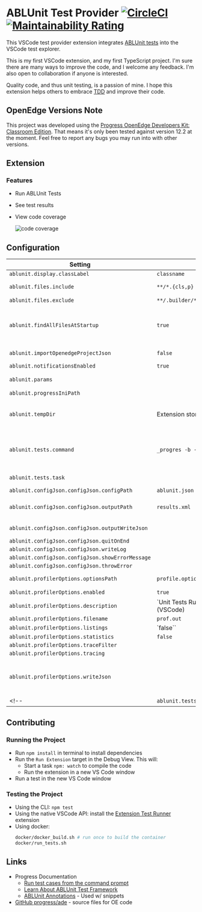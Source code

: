 # ABLUnit Test Provider [![CircleCI](https://img.shields.io/circleci/build/github/kenherring/ablunit-test-provider/main)](https://dl.circleci.com/status-badge/redirect/gh/kenherring/ablunit-test-provider/tree/main) [![Maintainability Rating](https://sonarcloud.io/api/project_badges/measure?project=kenherring_ablunit-test-provider&metric=sqale_rating)](https://sonarcloud.io/summary/new_code?id=kenherring_ablunit-test-provider)

This VSCode test provider extension integrates [ABLUnit tests](https://docs.progress.com/bundle/openedge-developer-studio-help-122/page/Learn-About-ABLUnit-Test-Framework.html) into the VSCode test explorer.

This is my first VSCode extension, and my first TypeScript project. I'm sure there are many ways to improve the code, and I welcome any feedback.  I'm also open to collaboration if anyone is interested.

Quality code, and thus unit testing, is a passion of mine.  I hope this extension helps others to embrace [TDD](https://en.wikipedia.org/wiki/Test-driven_development) and improve their code.

## OpenEdge Versions Note

This project was developed using the [Progress OpenEdge Developers Kit: Classroom Edition](https://www.progress.com/openedge/classroom-edition).  That means it's only been tested against version 12.2 at the moment.  Feel free to report any bugs you may run into with other versions.

## Extension

### Features

* Run ABLUnit Tests
* See test results
* View code coverage

	![code coverage](https://github.com/kenherring/ablunit-test-provider/raw/main/docs/coverage.png)

## Configuration

| Setting | Default | Description |
| --- | --- | --- |
| `ablunit.display.classLabel` | `classname` | `[ "classname" \| "filename" ]` |
| `ablunit.files.include` | `**/*.{cls,p}` | Glob pattern to identify potential tests |
| `ablunit.files.exclude` | `**/.builder/**` | Glob pattern to exclude |
| `ablunit.findAllFilesAtStartup` | `true` | Search all workspace files for test cases.  It may be beneficial to disable this for large workspaces, in which case the extension will find tests as files are accessed. |
| `ablunit.importOpenedgeProjectJson` | `false` | import settings from `openedge-project.json` |
| `ablunit.notificationsEnabled` | `true` | Enable/disable notifications |
| `ablunit.params` | | Additional options/parameters passed to `_progres` |
| `ablunit.progressIniPath` | | Path to a `progress.ini` file to use |
| `ablunit.tempDir` | Extension storage area | Any files generated when running ABLUnit will be stored here.  It is also used for the [`-T`](https://docs.progress.com/bundle/openedge-startup-and-parameter-reference-122/page/Temporary-Directory-T.html) startup parameter |
| `ablunit.tests.command` | `_progres -b -p ABLUnitCore.p <...>` | This setting can be used to run tests with any existing shell command your tests are configured to run with.  Example: `ant test` |
| `ablunit.tests.task` | | Use this task to run tests via VSCode |
| `ablunit.configJson.configJson.configPath` | `ablunit.json` | |
| `ablunit.configJson.configJson.outputPath` | `results.xml` | Output location for the xml generated by ABLUnit.  Typically used with `ablunit.tests.command` |
| `ablunit.configJson.configJson.outputWriteJson` | | Output `results.json` version of `results.xml` after analysis |
| `ablunit.configJson.configJson.quitOnEnd` | | |
| `ablunit.configJson.configJson.writeLog` | | |
| `ablunit.configJson.configJson.showErrorMessage` | | |
| `ablunit.configJson.configJson.throwError` | | |
| `ablunit.profilerOptions.optionsPath` | `profile.options` | See the [`-profile`](https://docs.progress.com/bundle/openedge-startup-and-parameter-reference-122/page/Profiler-profile.html) startup parameter |
| `ablunit.profilerOptions.enabled` | `true` | Enable the profiler |
| `ablunit.profilerOptions.description` | `Unit Tests Run via ABLUnit Test Runner (VSCode)| |
| `ablunit.profilerOptions.filename` | `prof.out` | |
| `ablunit.profilerOptions.listings` | `false`` | |
| `ablunit.profilerOptions.statistics` | `false` | |
| `ablunit.profilerOptions.traceFilter` | | |
| `ablunit.profilerOptions.tracing` | | |
| `ablunit.profilerOptions.writeJson` | | Output a json formatted version of the profiler output.  Filepath is the same as `abluint.profilerOptions.filename` with `json` extension. |
<!-- | `ablunit.tests.command.useABLPluginCommand` | | Use this command to run tests from the CLI | -->

## Contributing

### Running the Project

- Run `npm install` in terminal to install dependencies
- Run the `Run Extension` target in the Debug View. This will:
	- Start a task `npm: watch` to compile the code
	- Run the extension in a new VS Code window
- Run a test in the new VS Code window

### Testing the Project

* Using the CLI: `npm test`
* Using the native VSCode API:  install the [Extension Test Runner](https://marketplace.visualstudio.com/items?itemName=ms-vscode.extension-test-runner) extension
* Using docker:
    ```bash
	docker/docker_build.sh # run once to build the container
	docker/run_tests.sh
	```

## Links

* Progress Documentation
  * [Run test cases from the command prompt](https://docs.progress.com/bundle/openedge-developer-studio-help/page/Run-test-cases-from-the-command-prompt.html)
  * [Learn About ABLUnit Test Framework](https://docs.progress.com/bundle/openedge-developer-studio-help/page/Learn-About-ABLUnit-Test-Framework.html)
  * [ABLUnit Annotations](https://docs.progress.com/bundle/openedge-developer-studio-help/page/Annotations-supported-with-ABLUnit.html) - Used w/ snippets
* [GitHub progress/ade](https://github.com/progress/ADE) - source files for OE code
